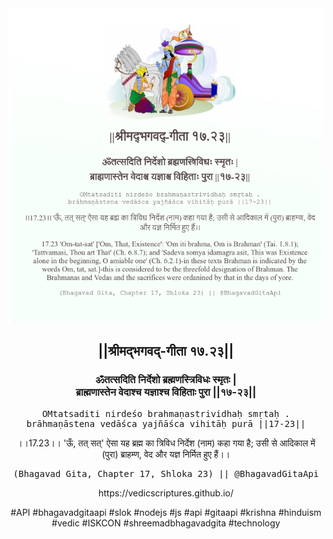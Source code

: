 <img src="../../asset/BG_17_23.png"/>
<center><h2>||श्रीमद्‍भगवद्‍-गीता १७.२३||</h2>
<h3>ॐतत्सदिति निर्देशो ब्रह्मणस्त्रिविधः स्मृतः |<br/>ब्राह्मणास्तेन वेदाश्च यज्ञाश्च विहिताः पुरा ||१७-२३||</h3>
<pre>OMtatsaditi nirdeśo brahmaṇastrividhaḥ smṛtaḥ .<br/>brāhmaṇāstena vedāśca yajñāśca vihitāḥ purā ||17-23||</pre>
<p>।।17.23।। 'ऊँ, तत् सत्' ऐसा यह ब्रह्म का त्रिविध निर्देश (नाम) कहा गया है; उसी से आदिकाल में (पुरा) ब्राहम्ण, वेद और यज्ञ निर्मित हुए हैं।।</p>
<pre>(Bhagavad Gita, Chapter 17, Shloka 23) || @BhagavadGitaApi</pre><p>https://vedicscriptures.github.io/</p><p>#API #bhagavadgitaapi #slok #nodejs #js #api #gitaapi #krishna #hinduism #vedic #ISKCON #shreemadbhagavadgita #technology</p></center>